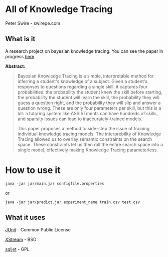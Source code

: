 # All of Knowledge Tracing
Peter Swire - swirepe.com

## What is it

A research project on bayesian knowledge tracing.  You can see the paper in progress [here](https://docs.google.com/document/d/1wdfwoIpd0G6zJDcPPzO83T0rkdAhbTUX9bymOHxykrI/edit).

**Abstract:**

>Bayesian Knowledge Tracing is a simple, interpretable method for inferring a student's knowledge of a subject.  Given a student's responses to questions regarding a single skill, it captures four probabilities: the probability the student knew the skill before starting, the probability the student will learn the skill, the probability they will guess a question right, and the probability they will slip and answer a question wrong.  These are only four parameters per skill, but this is a lot: a tutoring system like ASSISTments can have hundreds of skills, and sparsity issues can lead to inaccurately-trained models.
>
>This paper proposes a method to side-step the issue of training individual knowledge tracing models.  The interprebility of Knowledge Tracing allowed us to overlay semantic constraints on the search space.  These constraints let us then roll the entire search space into a single model, effectively making Knowledge Tracing parameterless.


# How to use it

    java -jar jar/main.jar configfile.properties

or 

    java -jar jar/predict.jar experiment_name train.csv test.csv

    


## What it uses

[JUnit](http://www.junit.org/) - Common Public License

[XStream](http://xstream.codehaus.org) - BSD

[sqljet](http://sqljet.com/) - GPL
